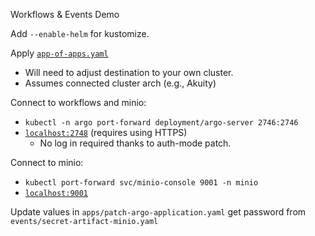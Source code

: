 Workflows & Events Demo

Add `--enable-helm` for kustomize.

Apply [`app-of-apps.yaml`](./app-of-apps.yaml)
- Will need to adjust destination to your own cluster. 
- Assumes connected cluster arch (e.g., Akuity)

Connect to workflows and minio:
- `kubectl -n argo port-forward deployment/argo-server 2746:2746`
- [`localhost:2748`](https://localhost:2748) (requires using HTTPS)
  - No log in required thanks to auth-mode patch.

Connect to minio:
- `kubectl port-forward svc/minio-console 9001 -n minio`
- [`localhost:9001`](http://localhost:9001)

Update values in `apps/patch-argo-application.yaml`
get password from `events/secret-artifact-minio.yaml`
